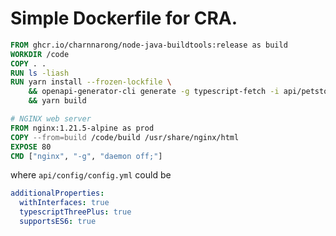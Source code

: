 # Simple Dockerfile for CRA. 

```dockerfile
FROM ghcr.io/charnnarong/node-java-buildtools:release as build
WORKDIR /code
COPY . .
RUN ls -liash
RUN yarn install --frozen-lockfile \
    && openapi-generator-cli generate -g typescript-fetch -i api/petstore.yml -o src/generated/petstore -c api/config.yml \
    && yarn build

# NGINX web server
FROM nginx:1.21.5-alpine as prod
COPY --from=build /code/build /usr/share/nginx/html
EXPOSE 80
CMD ["nginx", "-g", "daemon off;"]
```

where `api/config/config.yml` could be
```yaml
additionalProperties:
  withInterfaces: true
  typescriptThreePlus: true
  supportsES6: true
```
